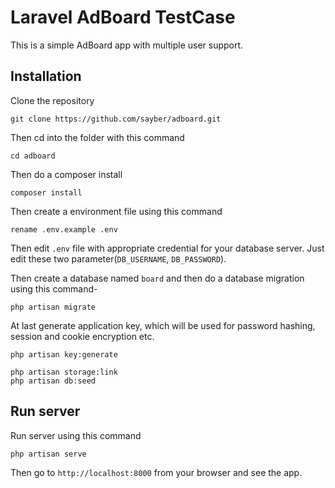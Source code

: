# Laravel AdBoard TestCase

This is a simple AdBoard app with multiple user support.

## Installation

Clone the repository
```
git clone https://github.com/sayber/adboard.git
```

Then cd into the folder with this command
```
cd adboard
```

Then do a composer install
```
composer install
```

Then create a environment file using this command
```
rename .env.example .env
```

Then edit `.env` file with appropriate credential for your database server. Just edit these two parameter(`DB_USERNAME`, `DB_PASSWORD`).

Then create a database named `board` and then do a database migration using this command-
```
php artisan migrate
```

At last generate application key, which will be used for password hashing, session and cookie encryption etc.
```
php artisan key:generate
```

```
php artisan storage:link
php artisan db:seed
````

## Run server

Run server using this command
```
php artisan serve
```

Then go to `http://localhost:8000` from your browser and see the app.

